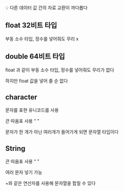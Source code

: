 <aside> 💡 다른 데이터 값 간의 자료 교환이 까다롭다

</aside>

## float 32비트 타입

부동 소수 타입, 정수를 넣어줘도 무리 x

## double 64비트 타입

fioat 과 같이 부동 소수 타입, 정수를 넣어줘도 무리가 없다

하지만 fioat 값을 넣어 줄 순 없다

## character

문자를 표현 유니코드를 사용

큰 따옴표 사용 “ ”

문자가 한 개가 아닌 여러개가 들어가게 되면 문자열 타입이다

## String

큰 따옴표 사용 “ ”

여러 문자 넣기 가능

+와 같은 연산자를 사용해 문자열을 합칠 수 있다